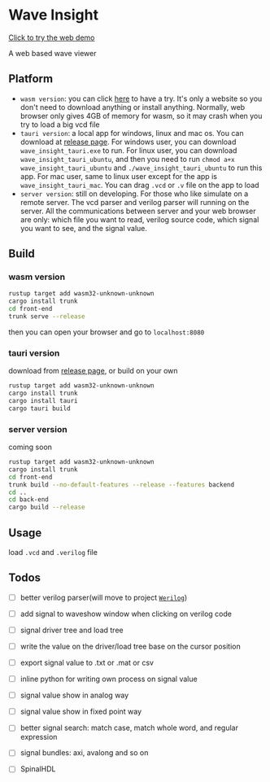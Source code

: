 # Wave Insight

[Click to try the web demo](https://wave-insight.github.io/wave-insight/)

A web based wave viewer

## Platform

* `wasm version`: you can click [here](https://wave-insight.github.io/wave-insight/) to have a try. It's only a website so you don't need to download anything or install anything. Normally, web browser only gives 4GB of memory for wasm, so it may crash when you try to load a big vcd file
* `tauri version`: a local app for windows, linux and mac os. You can download at [release page](https://github.com/Wave-Insight/wave-insight/releases). For windows user, you can download `wave_insight_tauri.exe` to run. For linux user, you can download `wave_insight_tauri_ubuntu`, and then you need to run `chmod a+x wave_insight_tauri_ubuntu` and `./wave_insight_tauri_ubuntu` to run this app. For mac user, same to linux user except for the app is `wave_insight_tauri_mac`. You can drag `.vcd` or `.v` file on the app to load
* `server version`: still on developing. For those who like simulate on a remote server. The vcd parser and verilog parser will running on the server. All the communications between server and your web browser are only: which file you want to read, verilog source code, which signal you want to see, and the signal value.

## Build

### wasm version

```bash
rustup target add wasm32-unknown-unknown
cargo install trunk
cd front-end
trunk serve --release
```

then you can open your browser and go to `localhost:8080`

### tauri version

download from [release page](https://github.com/Wave-Insight/wave-insight/releases), or build on your own

```bash
rustup target add wasm32-unknown-unknown
cargo install trunk
cargo install tauri
cargo tauri build
```

### server version

coming soon

```bash
rustup target add wasm32-unknown-unknown
cargo install trunk
cd front-end
trunk build --no-default-features --release --features backend
cd ..
cd back-end
cargo build --release
```

## Usage

load `.vcd` and `.verilog` file

## Todos

- [ ] better verilog parser(will move to project [`Werilog`](https://github.com/Wave-Insight/Werilog))
- [ ] add signal to waveshow window when clicking on verilog code
- [ ] signal driver tree and load tree
- [ ] write the value on the driver/load tree base on the cursor position
- [ ] export signal value to .txt or .mat or csv
- [ ] inline python for writing own process on signal value
- [ ] signal value show in analog way
- [ ] signal value show in fixed point way
- [ ] better signal search: match case, match whole word, and regular expression
- [ ] signal bundles: axi, avalong and so on
- [ ] SpinalHDL

